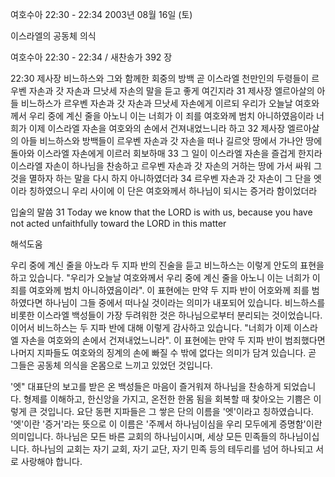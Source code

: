 여호수아 22:30 - 22:34 
2003년 08월 16일 (토)

이스라엘의 공동체 의식



여호수아 22:30 - 22:34 / 새찬송가 392 장


22:30 제사장 비느하스와 그와 함께한 회중의 방백 곧 이스라엘 천만인의 두령들이 르우벤 자손과 갓 자손과 므낫세 자손의 말을 듣고 좋게 여긴지라
31 제사장 엘르아살의 아들 비느하스가 르우벤 자손과 갓 자손과 므낫세 자손에게 이르되 우리가 오늘날 여호와께서 우리 중에 계신 줄을 아노니 이는 너희가 이 죄를 여호와께 범치 아니하였음이라 너희가 이제 이스라엘 자손을 여호와의 손에서 건져내었느니라 하고
32 제사장 엘르아살의 아들 비느하스와 방백들이 르우벤 자손과 갓 자손을 떠나 길르앗 땅에서 가나안 땅에 돌아와 이스라엘 자손에게 이르러 회보하매
33 그 일이 이스라엘 자손을 즐겁게 한지라 이스라엘 자손이 하나님을 찬송하고 르우벤 자손과 갓 자손의 거하는 땅에 가서 싸워 그것을 멸하자 하는 말을 다시 하지 아니하였더라
34 르우벤 자손과 갓 자손이 그 단을 엣이라 칭하였으니 우리 사이에 이 단은 여호와께서 하나님이 되시는 증거라 함이었더라

입술의 말씀
31 Today we know that the LORD is with us, because you have not acted unfaithfully toward the LORD in this matter

해석도움





우리 중에 계신 줄을 아노라
두 지파 반의 진술을 듣고 비느하스는 이렇게 안도의 표현을 하고 있습니다.  "우리가 오늘날 여호와께서 우리 중에 계신 줄을 아노니 이는 너희가 이 죄를 여호와께 범치 아니하였음이라".  이 표현에는 만약 두 지파 반이 어호와께 죄를 범하였다면 하나님이 그들 중에서 떠나실 것이라는 의미가 내포되어 있습니다.  비느하스를  비롯한 이스라엘 백성들이 가장 두려워한 것은 하나님으로부터 분리되는 것이었습니다.  이어서 비느하스는 두 지파 반에 대해 이렇게 감사하고 있습니다.  "너희가 이제 이스라엘 자손을 여호와의 손에서 건져내었느니라".  이 표현에는 만약 두 지파 반이 범죄했다면 나머지 지파들도 여호와의 징계의 손에 빠질 수 밖에 없다는 의미가 담겨 있습니다.  곧 그들은 공동체 의식을 온몸으로 느끼고 있었던 것입니다.

'엣"
대표단의 보고를 받은 온 백성들은 마음이 즐거워져 하나님을 찬송하게 되었습니다.  형제를 이해하고, 한신앙을 가지고, 온전한 한몸 됨을 회복할 때 찾아오는 기쁨은 이렇게 큰 것입니다.  요단 동편 지파들은 그 쌓은 단의 이름을 '엣'이라고 칭하였습니다.  '엣'이란 '증거'라는 뜻으로 이 이름은 '주께서 하나님이심을 우리 모두에게 증명함'이란 의미입니다.  하나님은 모든 바른 교회의 하나님이시며, 세상 모든 민족들의 하나님이십니다.  하나님의 교회는 자기 교회, 자기 교단, 자기 민족 등의 테두리를 넘어 하나되고 서로 사랑해야 합니다.